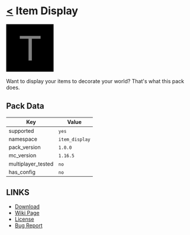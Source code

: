 # [<](../README.md) Item Display

![alt](pack.png)

Want to display your items to decorate your world? That's what this pack does.

## Pack Data

| Key                | Value          |
|--------------------|----------------|
| supported          | `yes`          |
| namespace          | `item_display` |
| pack_version       | `1.0.0`        |
| mc_version         | `1.16.5`       |
| multiplayer_tested | `no`           |
| has_config         | `no`           |

## LINKS

-   [Download](https://www.curseforge.com/minecraft/customization/item-display-datapack)
-   [Wiki Page](https://github.com/legopitstop/Datapacks/wiki)
-   [License](https://legopitstop.weebly.com/legopitstops-common-license-v2.html)
-   [Bug Report](https://github.com/legopitstop/Datapacks/issues)
